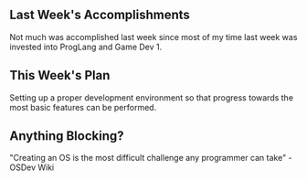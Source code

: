 ## Last Week's Accomplishments

Not much was accomplished last week since most of my time last week was invested into
ProgLang and Game Dev 1.

## This Week's Plan

Setting up a proper development environment so that progress towards the most basic features
can be performed.

## Anything Blocking?

"Creating an OS is the most difficult challenge any programmer can take" - OSDev Wiki